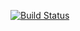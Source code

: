  [![Build Status](https://secure.travis-ci.org/rkive/coffin.png)](http://travis-ci.org/rkive/coffin)
